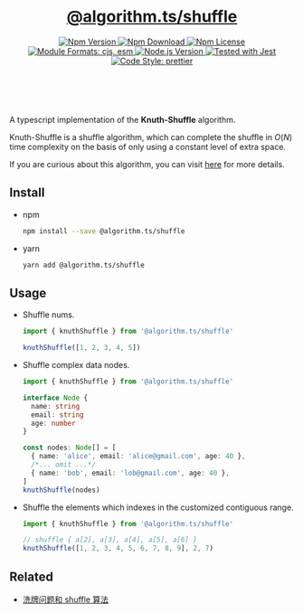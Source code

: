 <header>
  <h1 align="center">
    <a href="https://github.com/guanghechen/algorithm.ts/tree/release-3.x.x/packages/shuffle#readme">@algorithm.ts/shuffle</a>
  </h1>
  <div align="center">
    <a href="https://www.npmjs.com/package/@algorithm.ts/shuffle">
      <img
        alt="Npm Version"
        src="https://img.shields.io/npm/v/@algorithm.ts/shuffle.svg"
      />
    </a>
    <a href="https://www.npmjs.com/package/@algorithm.ts/shuffle">
      <img
        alt="Npm Download"
        src="https://img.shields.io/npm/dm/@algorithm.ts/shuffle.svg"
      />
    </a>
    <a href="https://www.npmjs.com/package/@algorithm.ts/shuffle">
      <img
        alt="Npm License"
        src="https://img.shields.io/npm/l/@algorithm.ts/shuffle.svg"
      />
    </a>
    <a href="#install">
      <img
        alt="Module Formats: cjs, esm"
        src="https://img.shields.io/badge/module_formats-cjs%2C%20esm-green.svg"
      />
    </a>
    <a href="https://github.com/nodejs/node">
      <img
        alt="Node.js Version"
        src="https://img.shields.io/node/v/@algorithm.ts/shuffle"
      />
    </a>
    <a href="https://github.com/facebook/jest">
      <img
        alt="Tested with Jest"
        src="https://img.shields.io/badge/tested_with-jest-9c465e.svg"
      />
    </a>
    <a href="https://github.com/prettier/prettier">
      <img
        alt="Code Style: prettier"
        src="https://img.shields.io/badge/code_style-prettier-ff69b4.svg?style=flat-square"
      />
    </a>
  </div>
</header>
<br/>


A typescript implementation of the **Knuth-Shuffle** algorithm.

Knuth-Shuffle is a shuffle algorithm, which can complete the shuffle in $O(N)$
time complexity on the basis of only using a constant level of extra space.

If you are curious about this algorithm, you can visit [here][knuth-shuffle] for more details.


## Install

* npm

  ```bash
  npm install --save @algorithm.ts/shuffle
  ```

* yarn

  ```bash
  yarn add @algorithm.ts/shuffle
  ```


## Usage

* Shuffle nums.

  ```typescript
  import { knuthShuffle } from '@algorithm.ts/shuffle'

  knuthShuffle([1, 2, 3, 4, 5])
  ```

* Shuffle complex data nodes.

  ```typescript
  import { knuthShuffle } from '@algorithm.ts/shuffle'

  interface Node {
    name: string
    email: string
    age: number
  }

  const nodes: Node[] = [
    { name: 'alice', email: 'alice@gmail.com', age: 40 },
    /*... omit ...*/
    { name: 'bob', email: 'lob@gmail.com', age: 40 },
  ]
  knuthShuffle(nodes)
  ```

* Shuffle the elements which indexes in the customized contiguous range.

  ```typescript
  import { knuthShuffle } from '@algorithm.ts/shuffle'

  // shuffle { a[2], a[3], a[4], a[5], a[6] }
  knuthShuffle([1, 2, 3, 4, 5, 6, 7, 8, 9], 2, 7)
  ```

## Related

* [洗牌问题和 shuffle 算法][knuth-shuffle]


[homepage]: https://github.com/guanghechen/algorithm.ts/tree/release-3.x.x/packages/shuffle#readme
[knuth-shuffle]: https://me.guanghechen.com/post/algorithm/shuffle/#heading-knuth-shuffle
